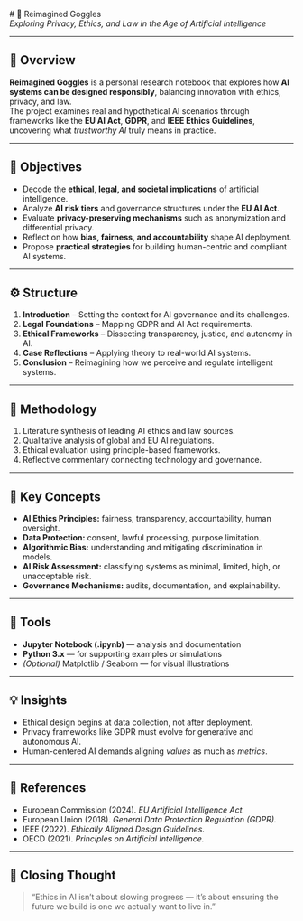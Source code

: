 \# 🧠 Reimagined Goggles  
*Exploring Privacy, Ethics, and Law in the Age of Artificial Intelligence*  

---

## 📖 Overview  
**Reimagined Goggles** is a personal research notebook that explores how **AI systems can be designed responsibly**, balancing innovation with ethics, privacy, and law.  
The project examines real and hypothetical AI scenarios through frameworks like the **EU AI Act**, **GDPR**, and **IEEE Ethics Guidelines**, uncovering what *trustworthy AI* truly means in practice.  

---

## 🎯 Objectives  
- Decode the **ethical, legal, and societal implications** of artificial intelligence.  
- Analyze **AI risk tiers** and governance structures under the **EU AI Act**.  
- Evaluate **privacy-preserving mechanisms** such as anonymization and differential privacy.  
- Reflect on how **bias, fairness, and accountability** shape AI deployment.  
- Propose **practical strategies** for building human-centric and compliant AI systems.  

---

## ⚙️ Structure  
1. **Introduction** – Setting the context for AI governance and its challenges.  
2. **Legal Foundations** – Mapping GDPR and AI Act requirements.  
3. **Ethical Frameworks** – Dissecting transparency, justice, and autonomy in AI.  
4. **Case Reflections** – Applying theory to real-world AI systems.  
5. **Conclusion** – Reimagining how we perceive and regulate intelligent systems.  

---

## 🧩 Methodology  
1. Literature synthesis of leading AI ethics and law sources.  
2. Qualitative analysis of global and EU AI regulations.  
3. Ethical evaluation using principle-based frameworks.  
4. Reflective commentary connecting technology and governance.  

---

## 🧠 Key Concepts  
- **AI Ethics Principles:** fairness, transparency, accountability, human oversight.  
- **Data Protection:** consent, lawful processing, purpose limitation.  
- **Algorithmic Bias:** understanding and mitigating discrimination in models.  
- **AI Risk Assessment:** classifying systems as minimal, limited, high, or unacceptable risk.  
- **Governance Mechanisms:** audits, documentation, and explainability.  

---

## 🧰 Tools  
- **Jupyter Notebook (.ipynb)** — analysis and documentation  
- **Python 3.x** — for supporting examples or simulations  
- *(Optional)* Matplotlib / Seaborn — for visual illustrations  

---

## 💡 Insights  
- Ethical design begins at data collection, not after deployment.  
- Privacy frameworks like GDPR must evolve for generative and autonomous AI.  
- Human-centered AI demands aligning *values* as much as *metrics*.  

---

## 📘 References  
- European Commission (2024). *EU Artificial Intelligence Act.*  
- European Union (2018). *General Data Protection Regulation (GDPR).*  
- IEEE (2022). *Ethically Aligned Design Guidelines.*  
- OECD (2021). *Principles on Artificial Intelligence.*  

---

## 🏁 Closing Thought  
> “Ethics in AI isn’t about slowing progress — it’s about ensuring the future we build is one we actually want to live in.”  
